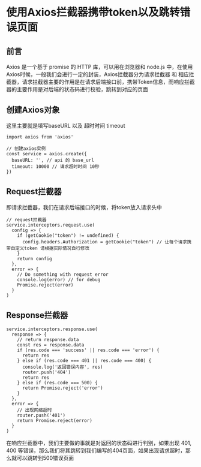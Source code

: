 # 使用Axios拦截器携带token以及跳转错误页面

## 前言

Axios 是一个基于 promise 的 HTTP 库，可以用在浏览器和 node.js 中，在使用Axios时候，一般我们会进行一定的封装，Axios拦截器分为请求拦截器 和 相应拦截器，请求拦截器主要的作用是在请求后端接口前，携带Token信息，而响应拦截器的主要作用是对后端的状态码进行校验，跳转到对应的页面

## 创建Axios对象

这里主要就是填写baseURL 以及 超时时间 timeout

```
import axios from 'axios'

// 创建axios实例
const service = axios.create({
  baseURL: '', // api 的 base_url
  timeout: 10000 // 请求超时时间 10秒
})
```



## Request拦截器

即请求拦截器，我们在请求后端接口的时候，将token放入请求头中

```
// request拦截器
service.interceptors.request.use(
  config => {
    if (getCookie("token") != undefined) {
      config.headers.Authorization = getCookie("token") // 让每个请求携带自定义token 请根据实际情况自行修改
    }
    return config
  },
  error => {
    // Do something with request error
    console.log(error) // for debug
    Promise.reject(error)
  }
)
```

## Response拦截器

```
service.interceptors.response.use(
  response => {
    // return response.data
    const res = response.data
    if (res.code === 'success' || res.code === 'error') {
      return res
    } else if (res.code === 401 || res.code === 400) {
      console.log('返回错误内容', res)
      router.push('404')
      return res
    } else if (res.code === 500) {
      return Promise.reject('error')
    }
  },
  error => {
    // 出现网络超时
    router.push('401')
    return Promise.reject(error)
  }
)
```

在响应拦截器中，我们主要做的事就是对返回的状态码进行判别，如果出现 401, 400 等错误，那么我们将其跳转到我们编写的404页面，如果出现请求超时，那么就可以跳转到500错误页面